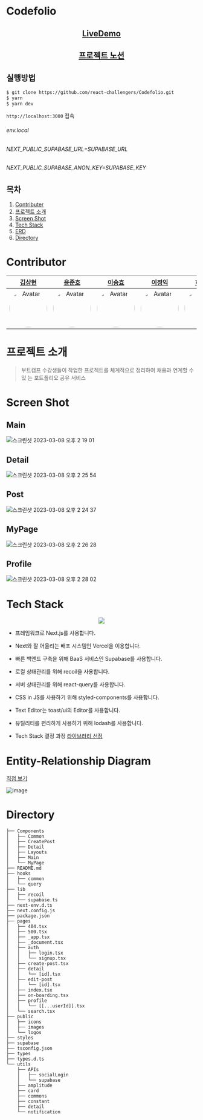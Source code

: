 # Codefolio

<span align="center">

## [LiveDemo](https://code-folio.vercel.app/)
## [프로젝트 노션](https://www.notion.so/jeremy-kr/CodeFolio-Overview-6c02f39f8bdc47c7a7eb821329b5c90a?pvs=4)
  
</span>

## 실행방법

```sh
$ git clone https://github.com/react-challengers/Codefolio.git
$ yarn
$ yarn dev
```

`http://localhost:3000` 접속

###### env.local

###### NEXT_PUBLIC_SUPABASE_URL=SUPABASE_URL

###### NEXT_PUBLIC_SUPABASE_ANON_KEY=SUPABASE_KEY

## 목차

1. [Contributer](#contributor)
2. [프로젝트 소개](#프로젝트-소개)
3. [Screen Shot](#screen-shot)
4. [Tech Stack](#tech-stack)
5. [ERD](#entity-relationship-diagram)
6. [Directory](#directory)

# Contributor

<div align="center">

|                                             [김상현](https://github.com/arch-spatula)                                              |                                              [윤준호](https://github.com/yunjunhojj)                                               |                                                [이승효](https://github.com/hyoloui)                                                 |                                               [이정익](https://github.com/Jeremy-Kr)                                                |                                                [허다은](https://github.com/nno3onn)                                                |
| :--------------------------------------------------------------------------------------------------------------------------------: | :--------------------------------------------------------------------------------------------------------------------------------: | :---------------------------------------------------------------------------------------------------------------------------------: | :---------------------------------------------------------------------------------------------------------------------------------: | :--------------------------------------------------------------------------------------------------------------------------------: |
| <img style="border-radius: 50%;" alt="Avatar" src="https://avatars.githubusercontent.com/u/84452145?v=4" width="100" height="100"> | <img style="border-radius: 50%;" alt="Avatar" src="https://avatars.githubusercontent.com/u/50473516?v=4" width="100" height="100"> | <img style="border-radius: 50%;" alt="Avatar" src="https://avatars.githubusercontent.com/u/115724947?v=4" width="100" height="100"> | <img style="border-radius: 50%;" alt="Avatar" src="https://avatars.githubusercontent.com/u/110771206?v=4" width="100" height="100"> | <img style="border-radius: 50%;" alt="Avatar" src="https://avatars.githubusercontent.com/u/60952506?v=4" width="100" height="100"> |

</div>

# 프로젝트 소개

> 부트캠프 수강생들이 작업한 프로젝트를 체계적으로 정리하여 채용과 연계할 수 있
> 는 포트폴리오 공유 서비스

# Screen Shot

## Main

![스크린샷 2023-03-08 오후 2 19 01](https://user-images.githubusercontent.com/115724947/223626150-ce1e481e-cf49-4ea2-b410-6d8441a70f5f.png)

## Detail

![스크린샷 2023-03-08 오후 2 25 54](https://user-images.githubusercontent.com/115724947/223626925-9c9b23f5-d8f1-4e17-9dc0-e9a07dd63a30.png)

## Post

![스크린샷 2023-03-08 오후 2 24 37](https://user-images.githubusercontent.com/115724947/223626787-19ca90d4-db7d-4dbe-a40b-0ebc1d4d6fe4.png)

## MyPage

![스크린샷 2023-03-08 오후 2 26 28](https://user-images.githubusercontent.com/115724947/223627014-df0ea0e2-dea5-4a92-b7bf-78d6d0b5714d.png)

## Profile

![스크린샷 2023-03-08 오후 2 28 02](https://user-images.githubusercontent.com/115724947/223627219-160579ab-1b40-4fed-a524-7b1a85aee158.png)

# Tech Stack

<div align="center">

![](https://s3.us-west-2.amazonaws.com/secure.notion-static.com/a5e1d4bc-447d-417c-90bd-e90297efd82a/codefolio-cloudcraft.png?X-Amz-Algorithm=AWS4-HMAC-SHA256&X-Amz-Content-Sha256=UNSIGNED-PAYLOAD&X-Amz-Credential=AKIAT73L2G45EIPT3X45%2F20230221%2Fus-west-2%2Fs3%2Faws4_request&X-Amz-Date=20230221T004444Z&X-Amz-Expires=86400&X-Amz-Signature=5515b2602eb3dd22bcd3f7ea094b93047b1257ed4ac45b314b9ad5fc7c9a3c74&X-Amz-SignedHeaders=host&response-content-disposition=filename%3D%22codefolio-cloudcraft.png%22&x-id=GetObject)

</div>

- 프레임워크로 Next.js를 사용합니다.
- Next와 잘 어울리는 배포 시스템인 Vercel을 이용합니다.
- 빠른 백엔드 구축을 위해 BaaS 서비스인 Supabase를 사용합니다.
- 로컬 상태관리를 위해 recoil을 사용합니다.
- 서버 상태관리를 위해 react-query를 사용합니다.
- CSS in JS를 사용하기 위해 styled-components를 사용합니다.
- Text Editor는 toast/ui의 Editor를 사용합니다.
- 유틸리티를 편리하게 사용하기 위해 lodash를 사용합니다.

- Tech Stack 결정 과정
  [라이브러리 선정](https://www.notion.so/134c5edeb0d74724a7c381ca08e10c1f)

# Entity-Relationship Diagram

[직접 보기](https://www.erdcloud.com/d/h6pszoAJmTXDsDgcE)

![image](https://user-images.githubusercontent.com/115724947/223598438-d334bea5-751a-45ce-825d-791af5f0fb36.png)

# Directory

```
├── Components
│   ├── Common
│   ├── CreatePost
│   ├── Detail
│   ├── Layouts
│   ├── Main
│   └── MyPage
├── README.md
├── hooks
│   ├── common
│   └── query
├── lib
│   ├── recoil
│   └── supabase.ts
├── next-env.d.ts
├── next.config.js
├── package.json
├── pages
│   ├── 404.tsx
│   ├── 500.tsx
│   ├── _app.tsx
│   ├── _document.tsx
│   ├── auth
│   │   ├── login.tsx
│   │   └── signup.tsx
│   ├── create-post.tsx
│   ├── detail
│   │   └── [id].tsx
│   ├── edit-post
│   │   └── [id].tsx
│   ├── index.tsx
│   ├── on-boarding.tsx
│   ├── profile
│   │   └── [[...userId]].tsx
│   └── search.tsx
├── public
│   ├── icons
│   ├── images
│   └── logos
├── styles
├── supabase
├── tsconfig.json
├── types
├── types.d.ts
└── utils
    ├── APIs
    │   ├── socialLogin
    │   └── supabase
    ├── amplitude
    ├── card
    ├── commons
    ├── constant
    ├── detail
    └── notification
```
